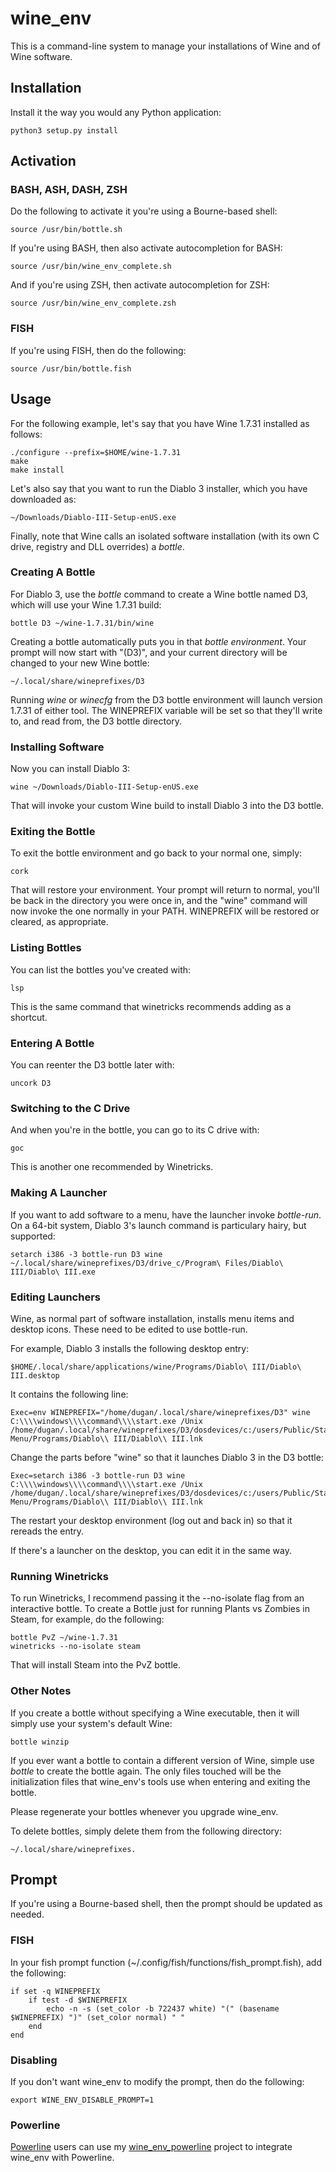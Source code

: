 # wine_env

This is a command-line system to manage your installations of Wine and of
Wine software.

## Installation

Install it the way you would any Python application:

	python3 setup.py install

## Activation

### BASH, ASH, DASH, ZSH

Do the following to activate it you're using a Bourne-based shell:

	source /usr/bin/bottle.sh

If you're using BASH, then also activate autocompletion for BASH:

	source /usr/bin/wine_env_complete.sh

And if you're using ZSH, then activate autocompletion for ZSH:

	source /usr/bin/wine_env_complete.zsh

### FISH

If you're using FISH, then do the following:

	source /usr/bin/bottle.fish

## Usage

For the following example, let's say that you have Wine 1.7.31 installed as
follows:

	./configure --prefix=$HOME/wine-1.7.31
	make
	make install

Let's also say that you want to run the Diablo 3 installer, which you have
downloaded as:

	~/Downloads/Diablo-III-Setup-enUS.exe

Finally, note that Wine calls an isolated software installation (with its
own C drive, registry and DLL overrides) a *bottle*.

### Creating A Bottle

For Diablo 3, use the *bottle* command to create a Wine bottle named D3,
which will use your Wine 1.7.31 build:

	bottle D3 ~/wine-1.7.31/bin/wine

Creating a bottle automatically puts you in that *bottle environment*. Your
prompt will now start with "(D3)", and your current directory will be changed
to your new Wine bottle:

	~/.local/share/wineprefixes/D3

Running *wine* or *winecfg* from the D3 bottle environment will launch
version 1.7.31 of either tool. The WINEPREFIX variable will be set
so that they'll write to, and read from, the D3 bottle directory.

### Installing Software

Now you can install Diablo 3:

	wine ~/Downloads/Diablo-III-Setup-enUS.exe

That will invoke your custom Wine build to install Diablo 3 into the D3 bottle.

### Exiting the Bottle

To exit the bottle environment and go back to your normal one, simply:

	cork

That will restore your environment. Your prompt will return to normal,
you'll be back in the directory you were once in, and the "wine" command
will now invoke the one normally in your PATH. WINEPREFIX will be
restored or cleared, as appropriate.

### Listing Bottles

You can list the bottles you've created with:

	lsp

This is the same command that winetricks recommends adding as a shortcut.

### Entering A Bottle

You can reenter the D3 bottle later with:

	uncork D3

### Switching to the C Drive

And when you're in the bottle, you can go to its C drive with:

	goc

This is another one recommended by Winetricks.

### Making A Launcher

If you want to add software to a menu, have the launcher invoke
*bottle-run*. On a 64-bit system, Diablo 3's launch command is
particulary hairy, but supported:

	setarch i386 -3 bottle-run D3 wine ~/.local/share/wineprefixes/D3/drive_c/Program\ Files/Diablo\ III/Diablo\ III.exe

### Editing Launchers

Wine, as normal part of software installation, installs menu items and desktop
icons. These need to be edited to use bottle-run.

For example, Diablo 3 installs the following desktop entry:

	$HOME/.local/share/applications/wine/Programs/Diablo\ III/Diablo\ III.desktop

It contains the following line:

	Exec=env WINEPREFIX="/home/dugan/.local/share/wineprefixes/D3" wine C:\\\\windows\\\\command\\\\start.exe /Unix /home/dugan/.local/share/wineprefixes/D3/dosdevices/c:/users/Public/Start\\ Menu/Programs/Diablo\\ III/Diablo\\ III.lnk

Change the parts before "wine" so that it launches Diablo 3 in the D3 bottle:

	Exec=setarch i386 -3 bottle-run D3 wine C:\\\\windows\\\\command\\\\start.exe /Unix /home/dugan/.local/share/wineprefixes/D3/dosdevices/c:/users/Public/Start\\ Menu/Programs/Diablo\\ III/Diablo\\ III.lnk

The restart your desktop environment (log out and back in) so that it rereads the entry.

If there's a launcher on the desktop, you can edit it in the same way.

### Running Winetricks

To run Winetricks, I recommend passing it the --no-isolate flag from an
interactive bottle. To create a Bottle just for running Plants vs Zombies in
Steam, for example, do the following:

	bottle PvZ ~/wine-1.7.31
	winetricks --no-isolate steam

That will install Steam into the PvZ bottle.

### Other Notes

If you create a bottle without specifying a Wine executable, then it will
simply use your system's default Wine:

	bottle winzip

If you ever want a bottle to contain a different version of Wine, simple use
*bottle* to create the bottle again. The only files touched will be the
initialization files that wine_env's tools use when entering and exiting the
bottle.

Please regenerate your bottles whenever you upgrade wine_env.

To delete bottles, simply delete them from the following directory:

	~/.local/share/wineprefixes.

## Prompt

If you're using a Bourne-based shell, then the prompt should be updated
as needed.

### FISH

In your fish prompt function (~/.config/fish/functions/fish_prompt.fish),
add the following:

	if set -q WINEPREFIX
		if test -d $WINEPREFIX
			echo -n -s (set_color -b 722437 white) "(" (basename $WINEPREFIX) ")" (set_color normal) " "
		end
	end

### Disabling

If you don't want wine_env to modify the prompt, then do the following:

    export WINE_ENV_DISABLE_PROMPT=1

### Powerline

[Powerline](https://github.com/powerline/powerline) users can use my
[wine_env_powerline](https://github.com/duganchen/wine_env_powerline) project
to integrate wine_env with Powerline.
